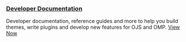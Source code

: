 
### <span class="fas fa-code"></span> [Developer Documentation](/dev)

Developer documentation, reference guides and more to help you build themes, write plugins and develop new features for OJS and OMP. [View Now](/dev)
